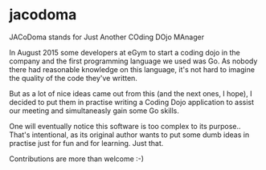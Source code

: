 # jacodoma
JACoDoma stands for Just Another COding DOjo MAnager

In August 2015 some developers at eGym to start a coding dojo in the company and the first programming language we used was Go. As nobody there had reasonable knowledge on this language, it's not hard to imagine the quality of the code they've written.

But as a lot of nice ideas came out from this (and the next ones, I hope), I decided to put them in practise writing a Coding Dojo application to assist our meeting and simultaneasly gain some Go skills.

One will eventually notice this software is too complex to its purpose.. 
That's intentional, as its original author wants to put some dumb ideas in practise just for fun and for learning. 
Just that.

Contributions are more than welcome :-)
